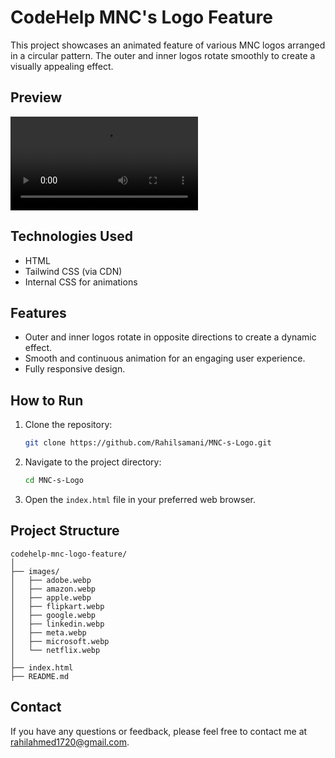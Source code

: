 # CodeHelp MNC's Logo Feature

This project showcases an animated feature of various MNC logos arranged in a circular pattern. The outer and inner logos rotate smoothly to create a visually appealing effect.

## Preview

![Project Preview](images/demo.mp4)

## Technologies Used

- HTML
- Tailwind CSS (via CDN)
- Internal CSS for animations

## Features

- Outer and inner logos rotate in opposite directions to create a dynamic effect.
- Smooth and continuous animation for an engaging user experience.
- Fully responsive design.

## How to Run

1. Clone the repository:

   ```sh
   git clone https://github.com/Rahilsamani/MNC-s-Logo.git
   ```

2. Navigate to the project directory:

   ```sh
   cd MNC-s-Logo
   ```

3. Open the `index.html` file in your preferred web browser.

## Project Structure

```
codehelp-mnc-logo-feature/
│
├── images/
│   ├── adobe.webp
│   ├── amazon.webp
│   ├── apple.webp
│   ├── flipkart.webp
│   ├── google.webp
│   ├── linkedin.webp
│   ├── meta.webp
│   ├── microsoft.webp
│   └── netflix.webp
│
├── index.html
├── README.md
```

## Contact

If you have any questions or feedback, please feel free to contact me at rahilahmed1720@gmail.com.

